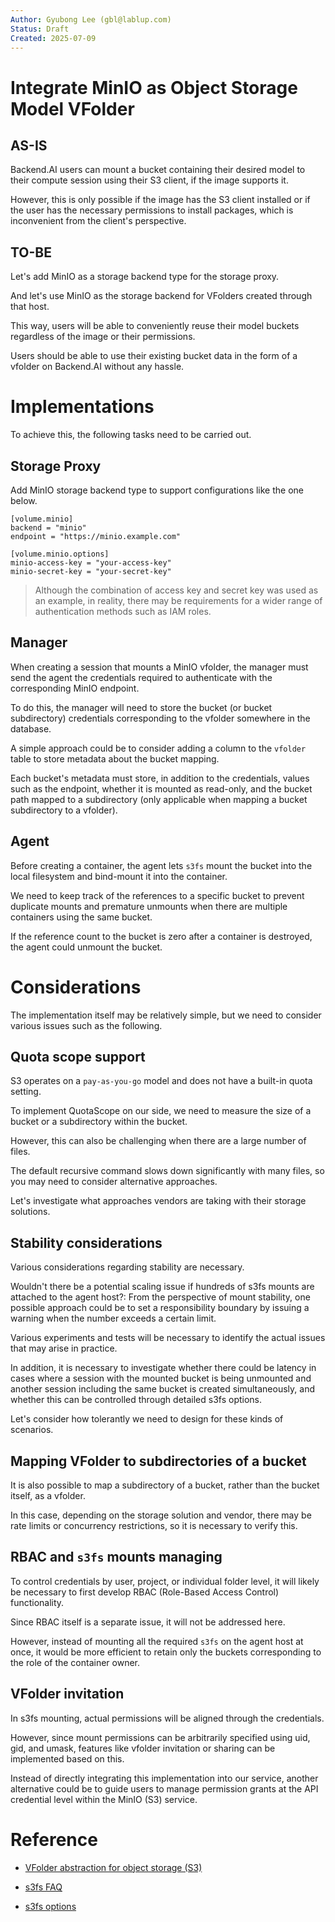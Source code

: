 ```yaml
---
Author: Gyubong Lee (gbl@lablup.com)
Status: Draft
Created: 2025-07-09
---
```


# Integrate MinIO as Object Storage Model VFolder

## AS-IS

Backend.AI users can mount a bucket containing their desired model to their compute session using their S3 client, if the image supports it.

However, this is only possible if the image has the S3 client installed or if the user has the necessary permissions to install packages, which is inconvenient from the client's perspective.

## TO-BE

Let's add MinIO as a storage backend type for the storage proxy.

And let's use MinIO as the storage backend for VFolders created through that host.

This way, users will be able to conveniently reuse their model buckets regardless of the image or their permissions.

Users should be able to use their existing bucket data in the form of a vfolder on Backend.AI without any hassle.

# Implementations

To achieve this, the following tasks need to be carried out.

## Storage Proxy

Add MinIO storage backend type to support configurations like the one below.

```
[volume.minio]
backend = "minio"
endpoint = "https://minio.example.com"

[volume.minio.options]
minio-access-key = "your-access-key"
minio-secret-key = "your-secret-key"
```

> Although the combination of access key and secret key was used as an example, in reality, there may be requirements for a wider range of authentication methods such as IAM roles.

## Manager

When creating a session that mounts a MinIO vfolder, the manager must send the agent the credentials required to authenticate with the corresponding MinIO endpoint.

To do this, the manager will need to store the bucket (or bucket subdirectory) credentials corresponding to the vfolder somewhere in the database.

A simple approach could be to consider adding a column to the `vfolder` table to store metadata about the bucket mapping.

Each bucket's metadata must store, in addition to the credentials, values such as the endpoint, whether it is mounted as read-only, and the bucket path mapped to a subdirectory (only applicable when mapping a bucket subdirectory to a vfolder).

## Agent

Before creating a container, the agent lets `s3fs` mount the bucket into the local filesystem and bind-mount it into the container.

We need to keep track of the references to a specific bucket to prevent duplicate mounts and premature unmounts when there are multiple containers using the same bucket.

If the reference count to the bucket is zero after a container is destroyed, the agent could unmount the bucket.

# Considerations

The implementation itself may be relatively simple, but we need to consider various issues such as the following.

## Quota scope support

S3 operates on a `pay-as-you-go` model and does not have a built-in quota setting.

To implement QuotaScope on our side, we need to measure the size of a bucket or a subdirectory within the bucket.

However, this can also be challenging when there are a large number of files.

The default recursive command slows down significantly with many files, so you may need to consider alternative approaches.

Let's investigate what approaches vendors are taking with their storage solutions.

## Stability considerations

Various considerations regarding stability are necessary.

Wouldn't there be a potential scaling issue if hundreds of s3fs mounts are attached to the agent host?: From the perspective of mount stability, one possible approach could be to set a responsibility boundary by issuing a warning when the number exceeds a certain limit.

Various experiments and tests will be necessary to identify the actual issues that may arise in practice.

In addition, it is necessary to investigate whether there could be latency in cases where a session with the mounted bucket is being unmounted and another session including the same bucket is created simultaneously, and whether this can be controlled through detailed s3fs options.

Let's consider how tolerantly we need to design for these kinds of scenarios.

## Mapping VFolder to subdirectories of a bucket

It is also possible to map a subdirectory of a bucket, rather than the bucket itself, as a vfolder.

In this case, depending on the storage solution and vendor, there may be rate limits or concurrency restrictions, so it is necessary to verify this.

## RBAC and `s3fs` mounts managing

To control credentials by user, project, or individual folder level, it will likely be necessary to first develop RBAC (Role-Based Access Control) functionality.

Since RBAC itself is a separate issue, it will not be addressed here.

However, instead of mounting all the required `s3fs` on the agent host at once, it would be more efficient to retain only the buckets corresponding to the role of the container owner.

## VFolder invitation

In s3fs mounting, actual permissions will be aligned through the credentials.

However, since mount permissions can be arbitrarily specified using uid, gid, and umask, features like vfolder invitation or sharing can be implemented based on this.

Instead of directly integrating this implementation into our service, another alternative could be to guide users to manage permission grants at the API credential level within the MinIO (S3) service.

# Reference

- [VFolder abstraction for object storage (S3)](https://github.com/lablup/backend.ai/issues/665)

- [s3fs FAQ](https://github.com/s3fs-fuse/s3fs-fuse/wiki/FAQ)

- [s3fs options](https://github.com/s3fs-fuse/s3fs-fuse/wiki/Fuse-Over-Amazon#options)

